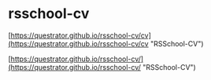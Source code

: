 # rsschool-cv

[https://questrator.github.io/rsschool-cv/cv](https://questrator.github.io/rsschool-cv/cv "RSSchool-CV")

[https://questrator.github.io/rsschool-cv/](https://questrator.github.io/rsschool-cv/ "RSSchool-CV")
